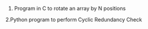 1. Program in C to rotate an array by N positions


2.Python program to perform Cyclic Redundancy Check
